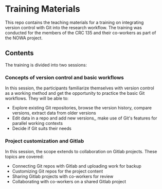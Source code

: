 # Training Materials

This repo contains the teaching materials for a training on integrating version control with Git into the research workflow.
The training was conducted for the members of the CRC 135 and their co-workers as part of the NOWA project.

## Contents

The training is divided into two sessions:

### Concepts of version control and basic workflows

In this session, the participants familiarize themselves with version control as a working method and get the opportunity to practice the basic Git workflows.
They will be able to:

- Explore existing Git repositories, browse the version history, compare versions, extract data from older versions
- Edit data in a repo and add new versions,, make use of Git's features for parallel working contexts
- Decide if Git suits their needs

### Project customization and Gitlab

In this session, the scope extends to collaboration on Gitlab projects. These topics are covered:

- Connecting Git repos with Gitlab and uploading work for backup
- Customizing Git repos for the project content
- Sharing Gitlab projects with co-workers for review
- Collaborating with co-workers on a shared Gitlab project
